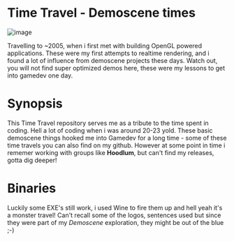 
# Time Travel - Demoscene times
![image](https://github.com/invpe/TTDemoscene/assets/106522950/e1ea0822-e1ab-421b-87ef-0ba8e49e7514)

Travelling to ~2005, when i first met with building OpenGL powered applications.
These were my first attempts to realtime rendering, and i found a lot of influence from demoscene projects these days.
Watch out, you will not find super optimized demos here, these were my lessons to get into gamedev one day.

# Synopsis

This Time Travel repository serves me as a tribute to the time spent in coding. Hell a lot of coding when i was around 20-23 yold.
These basic demoscene things hooked me into Gamedev for a long time - some of these time travels you can also find on my github.
However at some point in time i rememer working with groups like **Hoodlum**, but can't find my releases, gotta dig deeper!

# Binaries

Luckily some EXE's still work, i used Wine to fire them up and hell yeah it's a monster travel!
Can't recall some of the logos, sentences used but since they were part of my _Demoscene_ exploration,
they might be out of the blue ;-)


